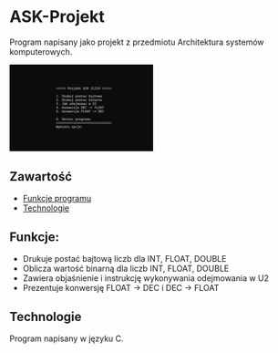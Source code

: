 # ASK-Projekt
Program napisany jako projekt z przedmiotu Architektura systemów komputerowych.

<img src="/header.png" width=50% height=50%>

## Zawartość
* [Funkcje programu](#funkcje)
* [Technologie](#technologie)

## Funkcje:
* Drukuje postać bajtową liczb dla INT, FLOAT, DOUBLE
* Oblicza wartość binarną dla liczb INT, FLOAT, DOUBLE
* Zawiera objaśnienie i instrukcję wykonywania odejmowania w U2
* Prezentuje konwersję FLOAT -> DEC i DEC -> FLOAT

## Technologie
Program napisany w języku C.

